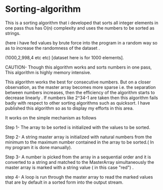 # Sorting-algorithm

This is a sorting algorithm that i developed that sorts all integer elements in one pass thus has O(n) complexity and uses the numbers to be sorted as strings.

(here i have fed values by brute force into the program in a random way so as to increase the randomness of the dataset .

(1000,2,998,4 etc etc) [dataset here is for 1000 elements].



CAUTION- Though this algorithm works and sorts numbers in one pass, This algorithm is highly memory intensive. 

This algorithm works the best for consecutive numbers. But on a closer observation, as the master array becomes more sparse i.e. the separation between numbers increases, then the efficiency of the algorithm starts to decrease linearly . If numbers like 2^34-1 are taken then this algorithm fails badly with respect to other sorting algorithms such as quicksort. I have published this algorithm so as to display my efforts in this area.



It works on the simple mechanism as follows

Step 1- The array to be sorted is initialized with the values to be sorted. 

Step 2- A string master array is initialized with natural numbers from the minimum to the maximum number contained in the array to be sorted.( In my program it is done manually).

Step 3- A number is picked from the array in a sequential order and it is converted to a string and matched to the MasterArray simultaneously the master array is marked with a string value ( in this case "red") .

step 4- A loop is run through the master array to read the marked values that are by default in a sorted form into the output stream. 
